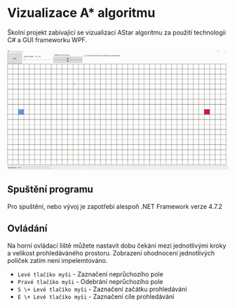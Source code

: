 # Vizualizace A* algoritmu
Školní projekt zabívající se vizualizací AStar algoritmu za použití technologií C# a GUI frameworku WPF.

![Náhled programu](/a_star.gif)

## Spuštění programu
Pro spuštění, nebo vývoj je zapotřebí alespoň .NET Framework verze 4.7.2

## Ovládání
Na horní ovládací liště můžete nastavit dobu čekání mezi jednotlivými kroky a velikost prohledáváného prostoru. Zobrazení ohodnocení jednotlivých políček zatím není impelemtováno.

- `Levé tlačíko myši` \- Zaznačení neprůchozího pole
- `Pravé tlačíko myši` \- Odebrání neprůchozího pole
- `S \+ Levé tlačíko myši` \- Zaznačení začátku prohledávání
- `E \+ Levé tlačíko myši` \- Zaznačení cíle prohledávání